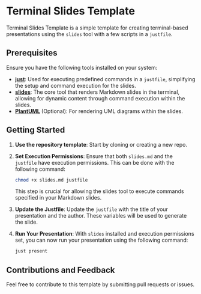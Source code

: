 # Terminal Slides Template

Terminal Slides Template is a simple template for creating terminal-based
presentations using the `slides` tool with a few scripts in a `justfile`.

## Prerequisites

Ensure you have the following tools installed on your system:

- **[just](https://github.com/casey/just)**: Used for executing predefined commands in a `justfile`, simplifying the setup and command execution for the slides.
- **[slides](https://maaslalani.com/slides/)**: The core tool that renders Markdown slides in the terminal, allowing for dynamic content through command execution within the slides.
- **[PlantUML](http://plantuml.com/starting)** (Optional): For rendering UML diagrams within the slides.

## Getting Started

1. **Use the repository template**: Start by cloning or creating a new repo.

2. **Set Execution Permissions**: Ensure that both `slides.md` and the `justfile` have execution permissions. This can be done with the following command:

   ```bash
   chmod +x slides.md justfile
   ```

    This step is crucial for allowing the slides tool to execute commands specified in your Markdown slides.

3. **Update the Justfile**: Update the `justfile` with the title of your
   presentation and the author. These variables will be used to generate the slide.

4. **Run Your Presentation**: With `slides` installed and execution permissions set, you can now run your presentation using the following command:

   ```bash
   just present
   ```

## Contributions and Feedback

Feel free to contribute to this template by submitting pull requests or issues.

